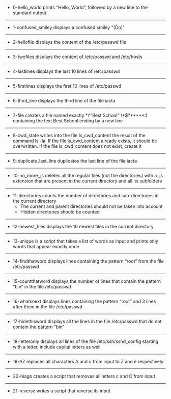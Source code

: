 * 0-hello_world prints “Hello, World”, followed by a new line to the standard output
---------------
* 1-confused_smiley displays a confused smiley "(Ôo)'
---------------
* 2-hellofile displays the content of the /etc/passwd file
--------------------
* 3-twofiles displays the content of /etc/passwd and /etc/hosts
----------------------
* 4-lastlines displays the last 10 lines of /etc/passwd
---------------------------
* 5-firstlines displays the first 10 lines of /etc/passwd
-----------------------------
* 6-third_line displays the third line of the file iacta
---------------------------------------
* 7-file creates a file named exactly \*\\'"Best School"\'\\*$\?\*\*\*\*\*:) containing the text Best School ending by a new line
--------------------------------------
* 8-cwd_state writes into the file ls_cwd_content the result of the command ls -la. If the file ls_cwd_content already exists, it should be overwritten. If the file ls_cwd_content does not exist, create it
------------------------------------------
* 9-duplicate_last_line duplicates the last line of the file iacta
---------------------
* 10-no_more_js deletes all the regular files (not the directories) with a .js extension that are present in the current directory and all its subfolders
------------------------------------
* 11-directories counts the number of directories and sub-directories in the current directory
	* The current and parent directories should not be taken into account
	* Hidden directories should be counted
--------------------------------------------
* 12-newest_files displays the 10 newest files in the current directory
-----------------------------------------------
* 13-unique is a script that takes a list of words as input and prints only words that appear exactly once
-------------------------------------
* 14-findthatword displays lines containing the pattern “root” from the file /etc/passwd
---------------------------
* 15-countthatword displays the number of lines that contain the pattern “bin” in the file /etc/passwd
--------------------------------
* 16-whatsnext displays lines containing the pattern “root” and 3 lines after them in the file /etc/passwd
------------------------------------
* 17-hidethisword displays all the lines in the file /etc/passwd that do not contain the pattern “bin”
-----------------------------------------
* 18-letteronly displays all lines of the file /etc/ssh/sshd_config starting with a letter, include capital letters as well
--------------------------------------
* 19-AZ replaces all characters A and c from input to Z and e respectively 
----------------------------------------
* 20-hiago creates a script that removes all letters c and C from input
------------------------------------------
* 21-reverse writes a script that reverse its input
